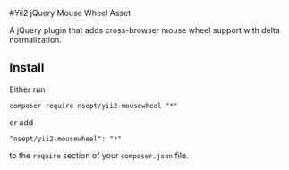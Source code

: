 #Yii2 jQuery Mouse Wheel Asset

A jQuery plugin that adds cross-browser mouse wheel support with delta normalization.

## Install

Either run

```composer require nsept/yii2-mousewheel "*"```

or add

```"nsept/yii2-mousewheel": "*"```

to the ```require``` section of your `composer.json` file.